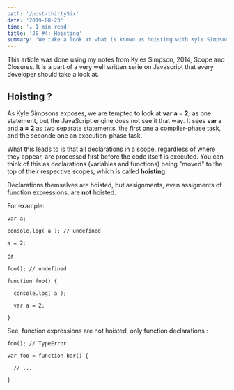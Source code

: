 ```yaml
---
path: '/post-thirtySix'
date: '2019-08-23'
time: '☕️ 1 min read'
title: 'JS #4: Hoisting'
summary: 'We take a look at what is known as hoisting with Kyle Simpson'
---
```


This article was done using my notes from Kyles Simpson, 2014, Scope and Closures. It is a part of a very well written serie on Javascript that every developer should take a look at.

## Hoisting ?

As Kyle Simpsons exposes, we are tempted to look at **var a = 2;** as one statement, but the JavaScript engine does not see it that way. It sees **var a** and **a = 2** as two separate statements, the first one a compiler-phase task, and the seconde one an execution-phase task.

What this leads to is that all declarations in a scope, regardless of where they appear, are processed first before the code itself is executed. You can think of this as declarations (variables and functions) being "moved" to the top of their respective scopes, which is called **hoisting**.

Declarations themselves are hoisted, but assignments, even assigments of function expressions, are **not** hoisted.

For example:

```
var a;

console.log( a ); // undefined

a = 2;

```

or

```
foo(); // undefined

function foo() {

  console.log( a );

  var a = 2;

}

```

See, function expressions are not hoisted, only function declarations :

```
foo(); // TypeError

var foo = function bar() {

  // ...

}

```
